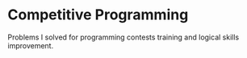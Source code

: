 # Competitive Programming

Problems I solved for programming contests training and logical skills improvement.